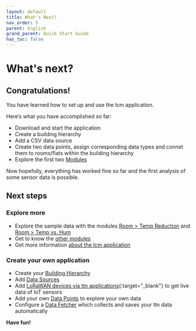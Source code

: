 ```yaml
---
layout: default
title: What's Next?
nav_order: 5
parent: English
grand_parent: Quick Start Guide
has_toc: false
---
```


# What's next?
## Congratulations!
You have learned how to set up and use the lcm application.

Here’s what you have accomplished so far:
- Download and start the application
- Create a building hierarchy
- Add a CSV data source
- Create two data points, assign corresponding data types and connet them to rooms/flats within the building hierarchy
- Explore the first two [Modules](https://hslu-ige-laes.github.io/lcm/docs/modules)

Now hopefully, everything has worked fine so far and the first analysis of some sensor data is possible.


## Next steps
### Explore more
- Explore the sample data with the modules  [Room > Temp Reduction](https://hslu-ige-laes.github.io/lcm/docs/modules/roomTempReduction) and [Room > Temp vs. Hum](https://hslu-ige-laes.github.io/lcm/docs/modules/roomTempHum)
- Get to know the [other modules](https://hslu-ige-laes.github.io/lcm/docs/modules)
- Get more information [about the lcm application](https://hslu-ige-laes.github.io/lcm/docs/about)

### Create your own application
- Create your [Building Hierarchy](https://hslu-ige-laes.github.io/lcm/docs/settings/bldgHierarchy/)
- Add  [Data Sources](https://hslu-ige-laes.github.io/lcm/docs/settings/dataSources/) 
- Add [LoRaWAN devices via ttn applications](https://hslu-ige-laes.github.io/lcm/docs/settings/dataSources/#the-things-network-ttn-applications){:target="_blank"} to get live data of IoT sensors
- Add your own [Data Points](https://hslu-ige-laes.github.io/lcm/docs/settings/dataPoints/) to explore your own data
- Configure a [Data Fetcher](https://hslu-ige-laes.github.io/lcm/docs/installation/dataFetcher/) which collects and saves your ttn data automatically

**Have fun!**
